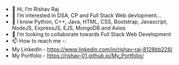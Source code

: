 - 👋 Hi, I’m Rishav Raj
- 👀 I’m interested in DSA, CP and Full Stack Web devlopment...
- 🌱 I know Python, C++, Java, HTML, CSS, Bootstrap, Javascript, NodeJS, ExpressJS, EJS, MongoDB and Axios
- 💞️ I’m looking to collaborate towards Full Stack Web Development
- 📫 How to reach me -:
- My LinkedIn - https://www.linkedin.com/in/rishav-raj-8128bb228/
- My Portfolio - https://rishav-01.github.io/My_Portfolio/

<!---
Rishav-01/Rishav-01 is a ✨ special ✨ repository because its `README.md` (this file) appears on your GitHub profile.
You can click the Preview link to take a look at your changes.
--->
